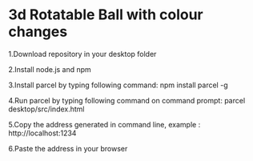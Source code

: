 # 3d Rotatable Ball with colour changes

1.Download repository in your desktop folder

2.Install node.js and npm

3.Install parcel by typing following command: npm install parcel -g

4.Run parcel by typing following command on command prompt:
    parcel desktop/src/index.html
    
5.Copy the address generated in command line, example : http://localhost:1234

6.Paste the address in your browser
